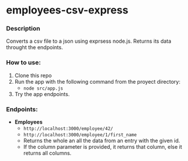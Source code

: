 # employees-csv-express

### Description
Converts a csv file to a json using exprsess node.js.
Returns its data throught the endpoints.

### How to use:
1. Clone this repo
2. Run the app with the following command from the proyect directory:
    - ``` node src/app.js ```
3. Try the app endpoints.

### Endpoints:
- **Employees**
    - ``` http://localhost:3000/employee/42/ ```  
    - ``` http://localhost:3000/employee/1/first_name ```   
    - Returns the whole an all the data from an entry with the given id.
    - If the column parameter is provided, it returns that column, else it returns all columns.